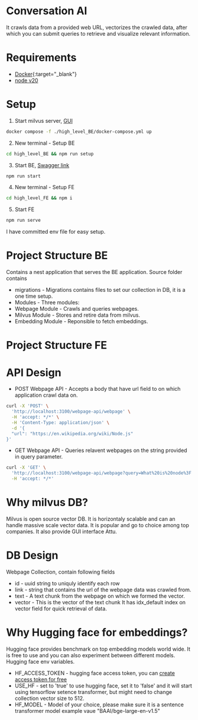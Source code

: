# Conversation AI
It crawls data from a provided web URL, vectorizes the crawled data, after which you can submit queries to retrieve and visualize relevant information.

# Requirements
* [Docker](https://www.docker.com/products/docker-desktop/){:target="_blank"}
* [node v20](https://nodejs.org/en/download)

# Setup
1. Start milvus server, [GUI](http://localhost:8000/)
```bash
docker compose -f ./high_level_BE/docker-compose.yml up
```
2. New terminal - Setup BE
```bash
cd high_level_BE && npm run setup 
```
3. Start BE,  [Swagger link](http://localhost:3100/webpage-api/api)
```bash
npm run start 
```
4. New terminal - Setup FE
```bash
cd high_level_FE && npm i
```
5. Start FE
```bash
npm run serve
```
I have committed env file for easy setup.

# Project Structure BE
Contains a nest application that serves the BE application. Source folder contains
* migrations - Migrations contains files to set our collection in DB, it is a one time setup.
* Modules - Three modules:
* Webpage Module - Crawls and queries webpages. 
* Milvus Module - Stores and retire data from milvus.
* Embedding Module - Reponsible to fetch embeddings.

# Project Structure FE

# API Design
* POST Webpage API - Accepts a body that have url field to on which application crawl data on.
```bash
curl -X 'POST' \
  'http://localhost:3100/webpage-api/webpage' \
  -H 'accept: */*' \
  -H 'Content-Type: application/json' \
  -d '{
  "url": "https://en.wikipedia.org/wiki/Node.js"
}'
```
* GET Webpage API - Queries relavent webpages on the string provided in query parameter.
```bash
curl -X 'GET' \
  'http://localhost:3100/webpage-api/webpage?query=What%20is%20node%3F' \
  -H 'accept: */*'
```

# Why milvus DB?
Milvus is open source vector DB. It is horizontaly scalable and can an handle massive scale vector data.
It is popular and go to choice among top companies. It also provide GUI interface Attu.

# DB Design
Webpage Collection, contain following fields
* id - uuid string to uniquly identify each row
* link - string that contains the url of the webpage data was crawled from.
* text - A text chunk from the webpage on which we formed the vector.
* vector - This is the vector of the text chunk
It has idx_default index on vector field for quick retrieval of data.

# Why Hugging face for embeddings?
Hugging face provides benchmark on top embedding models world wide. It is free to use and you can also experiment between different models. Hugging face env variables.
* HF_ACCESS_TOKEN - hugging face access token, you can [create access token for free](https://huggingface.co/settings/tokens)
* USE_HF - set to 'true' to use hugging face, set it to 'false' and it will start using tensorflow setence transformer, but might need to change collection vector size to 512.
* HF_MODEL - Model of your choice, please make sure it is a sentence transformer model example vaue "BAAI/bge-large-en-v1.5"

